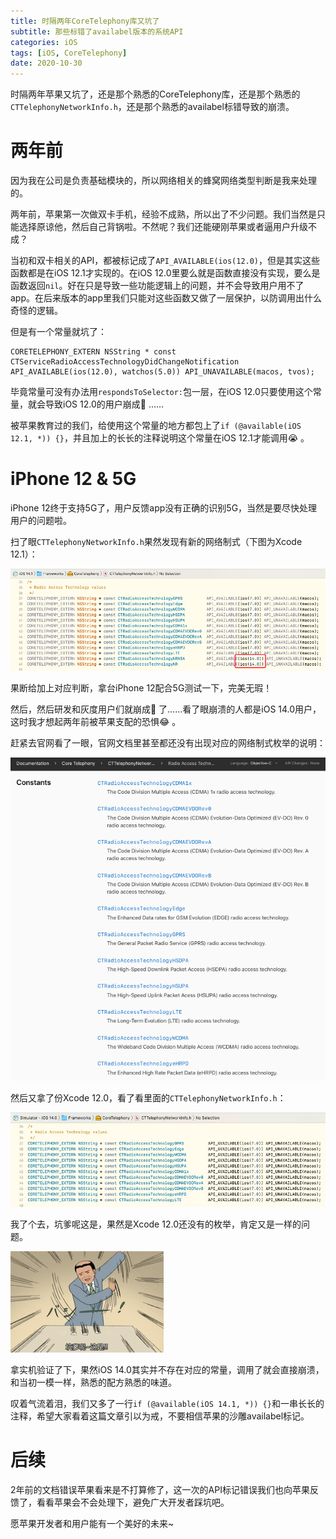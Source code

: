```yaml
---
title: 时隔两年CoreTelephony库又坑了
subtitle: 那些标错了availabel版本的系统API
categories: iOS
tags: [iOS, CoreTelephony]
date: 2020-10-30
---
```


时隔两年苹果又坑了，还是那个熟悉的CoreTelephony库，还是那个熟悉的`CTTelephonyNetworkInfo.h`，还是那个熟悉的availabel标错导致的崩溃。

<!--more-->

# 两年前

因为我在公司是负责基础模块的，所以网络相关的蜂窝网络类型判断是我来处理的。

两年前，苹果第一次做双卡手机，经验不成熟，所以出了不少问题。我们当然是只能选择原谅他，然后自己背锅啦。不然呢？我们还能硬刚苹果或者逼用户升级不成？

当初和双卡相关的API，都被标记成了`API_AVAILABLE(ios(12.0)`，但是其实这些函数都是在iOS 12.1才实现的。在iOS 12.0里要么就是函数直接没有实现，要么是函数返回`nil`。好在只是导致一些功能逻辑上的问题，并不会导致用户用不了app。在后来版本的app里我们只能对这些函数又做了一层保护，以防调用出什么奇怪的逻辑。

但是有一个常量就坑了：

```
CORETELEPHONY_EXTERN NSString * const CTServiceRadioAccessTechnologyDidChangeNotification API_AVAILABLE(ios(12.0), watchos(5.0)) API_UNAVAILABLE(macos, tvos);
```

毕竟常量可没有办法用`respondsToSelector:`包一层，在iOS 12.0只要使用这个常量，就会导致iOS 12.0的用户崩成🐴 ……

被苹果教育过的我们，给使用这个常量的地方都包上了`if (@available(iOS 12.1, *)) {}`，并且加上的长长的注释说明这个常量在iOS 12.1才能调用😭 。

# iPhone 12 & 5G

iPhone 12终于支持5G了，用户反馈app没有正确的识别5G，当然是要尽快处理用户的问题啦。

扫了眼`CTTelephonyNetworkInfo.h`果然发现有新的网络制式（下图为Xcode 12.1）：

![30-154955](/2020/10/30-154955.png)

果断给加上对应判断，拿台iPhone 12配合5G测试一下，完美无瑕！

然后，然后研发和灰度用户们就崩成🐴 了……看了眼崩溃的人都是iOS 14.0用户，这时我才想起两年前被苹果支配的恐惧😂 。

赶紧去官网看了一眼，官网文档里甚至都还没有出现对应的网络制式枚举的说明：

![30-180036](/2020/10/30-180036.png)

然后又拿了份Xcode 12.0，看了看里面的`CTTelephonyNetworkInfo.h`：

![30-154144](/2020/10/30-154144.png)

我了个去，坑爹呢这是，果然是Xcode 12.0还没有的枚举，肯定又是一样的问题。

![坑爹](/stickers/002.png)

拿实机验证了下，果然iOS 14.0其实并不存在对应的常量，调用了就会直接崩溃，和当初一模一样，熟悉的配方熟悉的味道。

叹着气流着泪，我们又多了一行`if (@available(iOS 14.1, *)) {}`和一串长长的注释，希望大家看着这篇文章引以为戒，不要相信苹果的沙雕availabel标记。

# 后续

2年前的文档错误苹果看来是不打算修了，这一次的API标记错误我们也向苹果反馈了，看看苹果会不会处理下，避免广大开发者踩坑吧。

愿苹果开发者和用户能有一个美好的未来~
